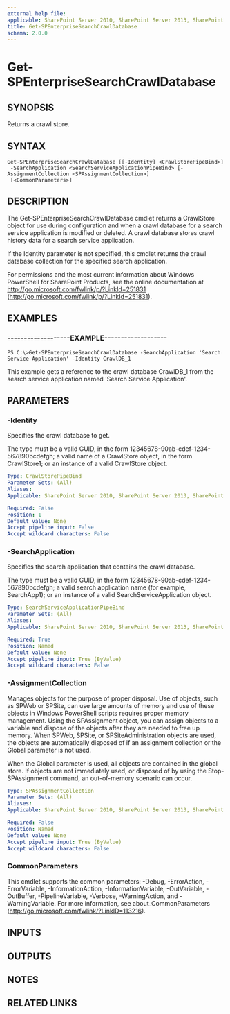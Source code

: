 ```yaml
---
external help file: 
applicable: SharePoint Server 2010, SharePoint Server 2013, SharePoint Server 2016
title: Get-SPEnterpriseSearchCrawlDatabase
schema: 2.0.0
---
```


# Get-SPEnterpriseSearchCrawlDatabase

## SYNOPSIS
Returns a crawl store.

## SYNTAX

```
Get-SPEnterpriseSearchCrawlDatabase [[-Identity] <CrawlStorePipeBind>]
 -SearchApplication <SearchServiceApplicationPipeBind> [-AssignmentCollection <SPAssignmentCollection>]
 [<CommonParameters>]
```

## DESCRIPTION
The Get-SPEnterpriseSearchCrawlDatabase cmdlet returns a CrawlStore object for use during configuration and when a crawl database for a search service application is modified or deleted.
A crawl database stores crawl history data for a search service application.

If the Identity parameter is not specified, this cmdlet returns the crawl database collection for the specified search application.

For permissions and the most current information about Windows PowerShell for SharePoint Products, see the online documentation at http://go.microsoft.com/fwlink/p/?LinkId=251831 (http://go.microsoft.com/fwlink/p/?LinkId=251831).

## EXAMPLES

### -------------------EXAMPLE------------------- 
```
PS C:\>Get-SPEnterpriseSearchCrawlDatabase -SearchApplication 'Search Service Application' -Identity CrawlDB_1
```

This example gets a reference to the crawl database CrawlDB_1 from the search service application named 'Search Service Application'.

## PARAMETERS

### -Identity
Specifies the crawl database to get.

The type must be a valid GUID, in the form 12345678-90ab-cdef-1234-567890bcdefgh; a valid name of a CrawlStore object, in the form CrawlStore1; or an instance of a valid CrawlStore object.

```yaml
Type: CrawlStorePipeBind
Parameter Sets: (All)
Aliases: 
Applicable: SharePoint Server 2010, SharePoint Server 2013, SharePoint Server 2016

Required: False
Position: 1
Default value: None
Accept pipeline input: False
Accept wildcard characters: False
```

### -SearchApplication
Specifies the search application that contains the crawl database.

The type must be a valid GUID, in the form 12345678-90ab-cdef-1234-567890bcdefgh; a valid search application name (for example, SearchApp1); or an instance of a valid SearchServiceApplication object.

```yaml
Type: SearchServiceApplicationPipeBind
Parameter Sets: (All)
Aliases: 
Applicable: SharePoint Server 2010, SharePoint Server 2013, SharePoint Server 2016

Required: True
Position: Named
Default value: None
Accept pipeline input: True (ByValue)
Accept wildcard characters: False
```

### -AssignmentCollection
Manages objects for the purpose of proper disposal. Use of objects, such as SPWeb or SPSite, can use large amounts of memory and use of these objects in Windows PowerShell scripts requires proper memory management. Using the SPAssignment object, you can assign objects to a variable and dispose of the objects after they are needed to free up memory. When SPWeb, SPSite, or SPSiteAdministration objects are used, the objects are automatically disposed of if an assignment collection or the Global parameter is not used.

When the Global parameter is used, all objects are contained in the global store. If objects are not immediately used, or disposed of by using the Stop-SPAssignment command, an out-of-memory scenario can occur.

```yaml
Type: SPAssignmentCollection
Parameter Sets: (All)
Aliases: 
Applicable: SharePoint Server 2010, SharePoint Server 2013, SharePoint Server 2016

Required: False
Position: Named
Default value: None
Accept pipeline input: True (ByValue)
Accept wildcard characters: False
```

### CommonParameters
This cmdlet supports the common parameters: -Debug, -ErrorAction, -ErrorVariable, -InformationAction, -InformationVariable, -OutVariable, -OutBuffer, -PipelineVariable, -Verbose, -WarningAction, and -WarningVariable. For more information, see about_CommonParameters (http://go.microsoft.com/fwlink/?LinkID=113216).

## INPUTS

## OUTPUTS

## NOTES

## RELATED LINKS



